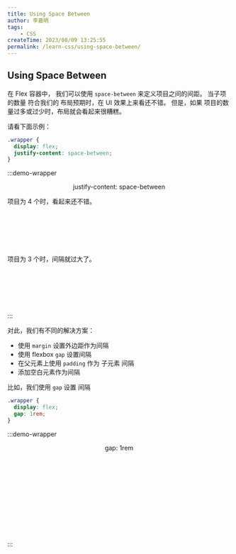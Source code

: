 ```yaml
---
title: Using Space Between
author: 李嘉明
tags:
    - CSS
createTime: 2023/08/09 13:25:55
permalink: /learn-css/using-space-between/
---
```


## Using Space Between

在 Flex 容器中， 我们可以使用 `space-between` 来定义项目之间的间距。
当子项的数量 符合我们的 布局预期时，在 UI 效果上来看还不错。
但是，如果 项目的数量过多或过少时，布局就会看起来很糟糕。

请看下面示例：

<style scoped>
.flex-box {
  width: 268px;
  display: flex;
  justify-content: space-between;
  align-items: center;
  padding: 10px;
  background: var(--vp-c-bg);
  border: 1px solid var(--vp-c-divider);
  border-radius: 5px;
  box-shadow: var(--vp-shadow-2);
  margin: 20px auto;
}
.flex-box.gap {
  justify-content: flex-start;
  gap: 16px;
}
.flex-box div {
  width: 50px;
  height: 50px;
  background: var(--vp-c-brand-3);
}
</style>

```css
.wrapper {
  display: flex;
  justify-content: space-between;
}
```

:::demo-wrapper

<p align="center">justify-content: space-between</p>

项目为 4 个时，看起来还不错。

<div class="flex-box">
  <div></div>
  <div></div>
  <div></div>
  <div></div>
</div>

项目为 3 个时，间隔就过大了。

<div class="flex-box">
  <div></div>
  <div></div>
  <div></div>
</div>
:::

对此，我们有不同的解决方案：

- 使用 `margin` 设置外边距作为间隔
- 使用 flexbox `gap` 设置间隔
- 在父元素上使用 `padding` 作为 子元素 间隔
- 添加空白元素作为间隔

比如，我们使用 `gap` 设置 间隔

```css
.wrapper {
  display: flex;
  gap: 1rem;
}
```

:::demo-wrapper

<p align="center">gap: 1rem</p>

<div class="flex-box gap">
  <div></div>
  <div></div>
  <div></div>
  <div></div>
</div>

<div class="flex-box gap">
  <div></div>
  <div></div>
  <div></div>
</div>
:::
